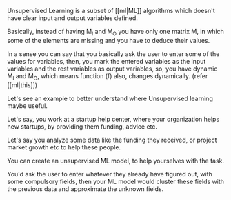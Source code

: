 Unsupervised Learning is a subset of [[ml|ML]] algorithms which doesn't have clear input and output variables defined.

Basically, instead of having M<sub>I</sub> and M<sub>O</sub> you have only one matrix M, 
in which some of the elements are missing and you have to deduce their values.

<!-- Well the model has to. -->

In a sense you can say that you basically ask the user to enter some of the values for variables, then,
you mark the entered variables as the input variables and the rest variables as output variables, so, 
you have dynamic M<sub>I</sub> and M<sub>O</sub>, which means function (f) also, changes dynamically. (refer [[ml|this]])

Let's see an example to better understand where Unsupervised learning maybe useful.

Let's say, you work at a startup help center, where your organization helps new startups, by providing them funding, advice etc.

Let's say you analyze some data like the funding they received, or project market growth etc to help these people.

You can create an unsupervised ML model, to help yourselves with the task. 

You'd ask the user to enter whatever they already have figured out, with some compulsory fields, 
then your ML model would cluster these fields with the previous data and approximate the unknown fields.
